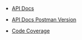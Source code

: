 - [API Docs](http://ec2-34-212-169-254.us-west-2.compute.amazonaws.com/docs/v1)

- [API Docs Postman Version](https://documenter.getpostman.com/view/17180185/UyxjF5qS#c5184404-88a9-43ea-9cdf-2a079f907d2e)

- [Code Coverage](http://ec2-34-212-169-254.us-west-2.compute.amazonaws.com:1000/)
